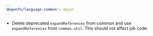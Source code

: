 ```yaml
---
'@openfn/language-common': major
---
```


- Delete deprecated `expandReferences` from common and use `expandReferences`
  from `common.util`. This should not affect job code.

